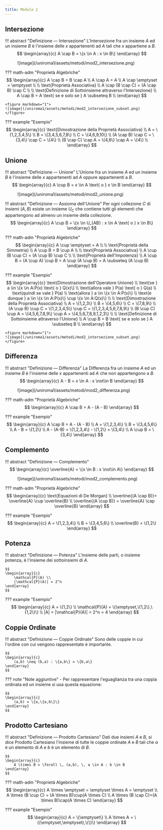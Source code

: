 ```yaml
---
title: Modulo 2
---
```


## Intersezione
!!! abstract "Definizione ― Intersezione"
    L'Intersezione fra un insieme $A$ ed un insieme $B$ è l'insieme delle $x$ appartenenti ad $A$ tali che $x$ appartiene a $B$.
    $$
    \begin{array}{c}
        A \cap B = \{x \in A : x \in B\}
    \end{array}
	$$

<figure markdown="1">
![image](/uniroma1/assets/metodi/mod2_intersezione.png)
</figure>

??? math-adm "Proprietà Algebriche"
    $$
    \begin{array}{c}
        A \cap B = B \cap A \\
        A \cap A = A \\
        A \cap \emptyset = \emptyset \\
        \\
		\text{Proprietà Associativa} \\
	    A \cap (B \cap C) = (A \cap B) \cap C \\
	    \\
	    \text{Definizione di Sottoinsieme attraverso l'Intersezione} \\
	    A \cap B = A \text{ se e solo se } A \subseteq B \\
    \end{array}
	$$

	<figure markdown="1">
	![image](/uniroma1/assets/metodi/mod2_intersezione_subset.png)
	</figure>

??? example "Esempio"
    $$
    \begin{array}{c}
    	\text{Dimostrazione della Proprietà Associativa} \\
        A = \{1,2,3,4,5\} \\
	    B = \{3,4,5,6,7,8\} \\
	    C = \{4,6,9,10\} \\
	    (A \cap B) \cap C = \{3,4\} \cap C = \{4\} \\
	    (B \cap C) \cap A = \{4,6\} \cap A = \{4\} \\
    \end{array}
    $$

## Unione
!!! abstract "Definizione ― Unione"
    L'Unione fra un insieme $A$ ed un insieme $B$ è l'insieme delle $x$ appartenenti ad $A$ oppure appartenenti a $B$.
    $$
    \begin{array}{c}
        A \cup B = x \in A \text{ o } x \in B
    \end{array}
	$$

<figure markdown="1">
![image](/uniroma1/assets/metodi/mod2_unione.png)
</figure>

!!! abstract "Definizione ― Assioma dell'Unione"
    Per ogni collezione $C$ di insiemi $(A,B)$ esiste un insieme $U_C$ che contiene tutti gli elementi che appartengono ad almeno un insieme della collezione.
    $$
    \begin{array}{c}
        A \cup B = \{x \in U_{AB} : x \in A \text{ o } x \in B\}
    \end{array}
	$$

??? math-adm "Proprietà Algebriche"
    $$
    \begin{array}{c}
        A \cup \emptyset = A \\
        \\
        \text{Proprietà della Simmetria} \\
        A \cup B = B \cup A \\
        \\
        \text{Proprietà Associativa} \\
        A \cup (B \cup C) = (A \cup B) \cup C \\
        \\
        \text{Proprietà dell'Impotenza} \\
        A \cup B = (A \cup A) \cup B = A \cup (A \cup B) = A \subseteq (A \cup B)
    \end{array}
	$$

??? example "Esempio"
    $$
    \begin{array}{c}
    	\text{Dimostrazione dell'Operatore Unione} \\
        \text{se } a \in \{x \in A:P(x) \text{ o } Q(x)\} \\
	    \text{allora vale } P(a) \text{ o } Q(a) \\
	    \text{quindi se vale } P(a) \\
	    \text{allora } a \in \{x \in A:P(x)\} \\
	    \text{e dunque } a \in \{x \in A:P(x)\} \cup \{x \in A:Q(x)\} \\
	    \\
	    \text{Dimostrazione della Proprietà Associativa} \\
	    A = \{1,2,3\} \\
	    B = \{4,5,6\} \\
	    C = \{7,8,9\} \\
	    (A \cup B) \cup C = \{1,2,3,4,5\} \cup C = \{1,2,3,4,5,6,7,8,9\} \\
	    (B \cup C) \cup A = \{4,5,6,7,8,9\} \cup A = \{4,5,6,7,8,9,1,2,3\} \\
	    \\
	    \text{Definizione di Sottoinsieme attraverso l'Unione} \\
	    A \cup B = B \text{ se e solo se } A \subseteq B \\
    \end{array}
    $$

    <figure markdown="1">
	![image](/uniroma1/assets/metodi/mod2_intersezione_subset.png)
	</figure>

## Differenza
!!! abstract "Definizione ― Differenza"
    La Differenza fra un insieme $A$ ed un insieme $B$ è l'insieme delle $x$ appartenenti ad $A$ che non appartengono a $B$.
    $$
    \begin{array}{c}
        A - B = x \in A : x \not\in B
    \end{array}
	$$

<figure markdown="1">
![image](/uniroma1/assets/metodi/mod2_differenza.png)
</figure>

??? math-adm "Proprietà Algebriche"
    $$
    \begin{array}{c}
        A \cap B = A - (A - B)
    \end{array}
	$$

??? example "Esempio"
    $$
    \begin{array}{c}
    	A \cap B = A - (A - B) \\
    	A = \{1,2,3,4\} \\
	    B = \{3,4,5,6\} \\
	    A - B = \{1,2\} \\
	    A - (A-B) = \{1,2,3,4\} - \{1,2\} = \{3,4\} \\
	    A \cup B = \{3,4\}
    \end{array}
    $$

## Complemento
!!! abstract "Definizione ― Complemento"
    $$
    \begin{array}{c}
        \overline{A} = \{x \in B : x \not\in A\}
    \end{array}
	$$

<figure markdown="1">
![image](/uniroma1/assets/metodi/mod2_complemento.png)
</figure>

??? math-adm "Proprietà Algebriche"
    $$
    \begin{array}{c}
        \text{Equazioni di De Morgan} \\
        \overline{(A \cap B)}= \overline{A} \cup \overline{B} \\
        \overline{(A \cup B)} = \overline{A} \cap \overline{B}
    \end{array}
	$$

??? example "Esempio"
    $$
    \begin{array}{c}
    	A = \{1,2,3,4\} \\
	    B = \{3,4,5,6\} \\
	    \overline{B} = \{1,2\}
    \end{array}
    $$

## Potenza
!!! abstract "Definizione ― Potenza"
    L'insieme delle parti, o insieme potenza, è l'insieme dei sottoinsiemi di $A$.

    $$
    \begin{array}{c}
        \mathcal{P}(A) \\
        |\mathcal{P}(A)| = 2^n
    \end{array}
    $$

??? example "Esempio"
    $$
    \begin{array}{c}
    	A = \{1,2\} \\
	    \mathcal{P}(A) = \{\emptyset,\{1,2\},\{1,2\}\} \\
	    |A| = |\mathcal{P}(A)| = 2^n = 4
    \end{array}
    $$

## Coppie Ordinate
!!! abstract "Definizione ― Coppie Ordinate"
    Sono delle coppie in cui l'ordine con cui vengono rappresentate è importante.

    $$
    \begin{array}{c}
        (a,b) \neq (b,a) : \{a,b\} = \{b,a\}
    \end{array}
	$$

??? note "Note aggiuntive"
    - Per rappresentare l'eguaglianza tra una coppia ordinata ed un insieme si usa questa equazione:
    
    $$
    \begin{array}{c}
        (a,b) = \{a,\{a,b\}\}
    \end{array}
	$$

## Prodotto Cartesiano
!!! abstract "Definizione ― Prodotto Cartesiano"
    Dati due insiemi $A$ e $B$, si dice Prodotto Cartesiano l'insieme di tutte le coppie ordinate $A$ e $B$ tali che $a$ è un elemento di $A$ e $b$ è un elemento di $B$.

    $$
    \begin{array}{c}
        A \times B = \forall \, (a,b), \, a \in A : b \in B
    \end{array}
    $$

??? math-adm "Proprietà Algebriche"
    $$
    \begin{array}{c}
        A \times \emptyset = \emptyset \times A = \emptyset \\
    	A \times (B \cup C) = (A \times B)\cup(A \times C) \\
    	A \times (B \cap C)=(A \times B)\cap(A \times C)
    \end{array}
	$$

??? example "Esempio"
    $$
    \begin{array}{c}
        A = \{\emptyset\} \\
        A \times A = \{(\emptyset,\emptyset),\{\}\}
    \end{array}
    $$